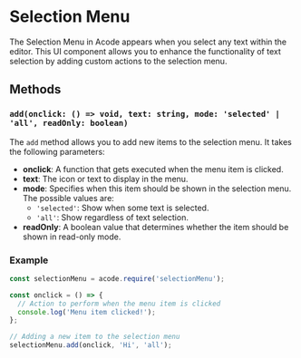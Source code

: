 # Selection Menu

The Selection Menu in Acode appears when you select any text within the editor. This UI component allows you to enhance the functionality of text selection by adding custom actions to the selection menu.

## Methods

### `add(onclick: () => void, text: string, mode: 'selected' | 'all', readOnly: boolean)`

The `add` method allows you to add new items to the selection menu. It takes the following parameters:

- **onclick**: A function that gets executed when the menu item is clicked.
- **text**: The icon or text to display in the menu.
- **mode**: Specifies when this item should be shown in the selection menu. The possible values are:
  - `'selected'`: Show when some text is selected.
  - `'all'`: Show regardless of text selection.
- **readOnly**: A boolean value that determines whether the item should be shown in read-only mode.

### Example

```javascript
const selectionMenu = acode.require('selectionMenu');

const onclick = () => {
  // Action to perform when the menu item is clicked
  console.log('Menu item clicked!');
};

// Adding a new item to the selection menu
selectionMenu.add(onclick, 'Hi', 'all');
```
